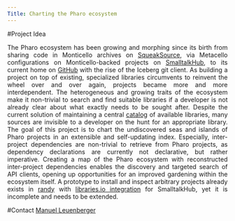 ```yaml
---
Title: Charting the Pharo ecosystem
---
```


#Project Idea

<div align="justify">

The Pharo ecosystem has been growing and morphing since its birth from sharing code in Monticello archives on [SqueakSource](http://www.squeaksource.com), via Metacello configurations on Monticello-backed projects on [SmalltalkHub](http://smalltalkhub.com/), to its current home on [GitHub](https://github.com/pharo-project) with the rise of the Iceberg git client.
As building a project on top of existing, specialized libraries circumvents to reinvent the wheel over and over again, projects became more and more interdependent.
The heterogeneous and growing traits of the ecosystem make it non-trivial to search and find suitable libraries if a developer is not already clear about what exactly needs to be sought after.
Despite the current solution of maintaining a central [catalog](http://catalog.pharo.org/) of available libraries, many sources are invisible to a developer on the hunt for an appropriate library.
The goal of this project is to chart the undiscovered seas and islands of Pharo projects in an extensible and self-updating index.
Especially, inter-project dependencies are non-trivial to retrieve from Pharo projects, as dependency declarations are currently not declarative, but rather imperative.
Creating a map of the Pharo ecosystem with reconstructed inter-project dependencies enables the discovery and targeted search of API clients, opening up opportunities for an improved gardening within the ecosystem itself.
A prototype to install and inspect arbitrary projects already exists in [randy](https://github.com/maenu/Randy) with [libraries.io integration](https://github.com/maenu/libraries.io) for SmalltalkHub, yet it is incomplete and needs to be extended.

</div>

#Contact
[Manuel Leuenberger](%base_url%/staff/ManuelLeuenberger)
